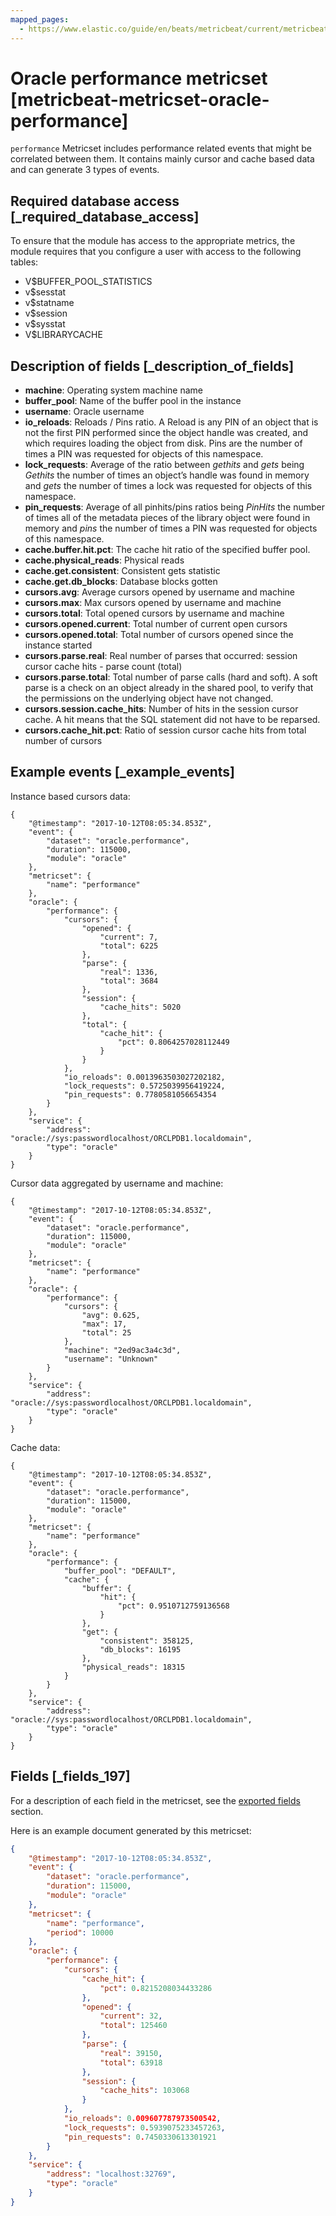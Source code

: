 ```yaml
---
mapped_pages:
  - https://www.elastic.co/guide/en/beats/metricbeat/current/metricbeat-metricset-oracle-performance.html
---
```


# Oracle performance metricset [metricbeat-metricset-oracle-performance]

`performance` Metricset includes performance related events that might be correlated between them. It contains mainly cursor and cache based data and can generate 3 types of events.


## Required database access [_required_database_access]

To ensure that the module has access to the appropriate metrics, the module requires that you configure a user with access to the following tables:

* V$BUFFER_POOL_STATISTICS
* v$sesstat
* v$statname
* v$session
* v$sysstat
* V$LIBRARYCACHE


## Description of fields [_description_of_fields]

* **machine**: Operating system machine name
* **buffer_pool**: Name of the buffer pool in the instance
* **username**: Oracle username
* **io_reloads**: Reloads / Pins ratio. A Reload is any PIN of an object that is not the first PIN performed since the object handle was created, and which requires loading the object from disk. Pins are the number of times a PIN was requested for objects of this namespace.
* **lock_requests**: Average of the ratio between *gethits* and *gets* being *Gethits* the number of times an object’s handle was found in memory and *gets* the number of times a lock was requested for objects of this namespace.
* **pin_requests**: Average of all pinhits/pins ratios being *PinHits* the number of times all of the metadata pieces of the library object were found in memory and *pins* the number of times a PIN was requested for objects of this namespace.
* **cache.buffer.hit.pct**: The cache hit ratio of the specified buffer pool.
* **cache.physical_reads**: Physical reads
* **cache.get.consistent**: Consistent gets statistic
* **cache.get.db_blocks**: Database blocks gotten
* **cursors.avg**: Average cursors opened by username and machine
* **cursors.max**: Max cursors opened by username and machine
* **cursors.total**: Total opened cursors by username and machine
* **cursors.opened.current**: Total number of current open cursors
* **cursors.opened.total**: Total number of cursors opened since the instance started
* **cursors.parse.real**: Real number of parses that occurred: session cursor cache hits - parse count (total)
* **cursors.parse.total**: Total number of parse calls (hard and soft). A soft parse is a check on an object already in the shared pool, to verify that the permissions on the underlying object have not changed.
* **cursors.session.cache_hits**: Number of hits in the session cursor cache. A hit means that the SQL statement did not have to be reparsed.
* **cursors.cache_hit.pct**: Ratio of session cursor cache hits from total number of cursors


## Example events [_example_events]

Instance based cursors data:

```
{
    "@timestamp": "2017-10-12T08:05:34.853Z",
    "event": {
        "dataset": "oracle.performance",
        "duration": 115000,
        "module": "oracle"
    },
    "metricset": {
        "name": "performance"
    },
    "oracle": {
        "performance": {
            "cursors": {
                "opened": {
                    "current": 7,
                    "total": 6225
                },
                "parse": {
                    "real": 1336,
                    "total": 3684
                },
                "session": {
                    "cache_hits": 5020
                },
                "total": {
                    "cache_hit": {
                        "pct": 0.8064257028112449
                    }
                }
            },
            "io_reloads": 0.0013963503027202182,
            "lock_requests": 0.5725039956419224,
            "pin_requests": 0.7780581056654354
        }
    },
    "service": {
        "address": "oracle://sys:passwordlocalhost/ORCLPDB1.localdomain",
        "type": "oracle"
    }
}
```

Cursor data aggregated by username and machine:

```
{
    "@timestamp": "2017-10-12T08:05:34.853Z",
    "event": {
        "dataset": "oracle.performance",
        "duration": 115000,
        "module": "oracle"
    },
    "metricset": {
        "name": "performance"
    },
    "oracle": {
        "performance": {
            "cursors": {
                "avg": 0.625,
                "max": 17,
                "total": 25
            },
            "machine": "2ed9ac3a4c3d",
            "username": "Unknown"
        }
    },
    "service": {
        "address": "oracle://sys:passwordlocalhost/ORCLPDB1.localdomain",
        "type": "oracle"
    }
}
```

Cache data:

```
{
    "@timestamp": "2017-10-12T08:05:34.853Z",
    "event": {
        "dataset": "oracle.performance",
        "duration": 115000,
        "module": "oracle"
    },
    "metricset": {
        "name": "performance"
    },
    "oracle": {
        "performance": {
            "buffer_pool": "DEFAULT",
            "cache": {
                "buffer": {
                    "hit": {
                        "pct": 0.9510712759136568
                    }
                },
                "get": {
                    "consistent": 358125,
                    "db_blocks": 16195
                },
                "physical_reads": 18315
            }
        }
    },
    "service": {
        "address": "oracle://sys:passwordlocalhost/ORCLPDB1.localdomain",
        "type": "oracle"
    }
}
```

## Fields [_fields_197]

For a description of each field in the metricset, see the [exported fields](/reference/metricbeat/exported-fields-oracle.md) section.

Here is an example document generated by this metricset:

```json
{
    "@timestamp": "2017-10-12T08:05:34.853Z",
    "event": {
        "dataset": "oracle.performance",
        "duration": 115000,
        "module": "oracle"
    },
    "metricset": {
        "name": "performance",
        "period": 10000
    },
    "oracle": {
        "performance": {
            "cursors": {
                "cache_hit": {
                    "pct": 0.8215208034433286
                },
                "opened": {
                    "current": 32,
                    "total": 125460
                },
                "parse": {
                    "real": 39150,
                    "total": 63918
                },
                "session": {
                    "cache_hits": 103068
                }
            },
            "io_reloads": 0.009607787973500542,
            "lock_requests": 0.5939075233457263,
            "pin_requests": 0.7450330613301921
        }
    },
    "service": {
        "address": "localhost:32769",
        "type": "oracle"
    }
}
```


